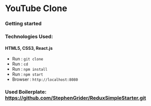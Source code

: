 # YouTube Clone
### **Getting started**
### Technologies Used: 
#### HTML5, CSS3, React.js
 - Run  :  `git clone `
 - Run  :  `cd `
 - Run  :  `npm install`
 - Run  :  `npm start`
 - Browser :  `http://localhost:8080`
 
 ### Used Boilerplate: https://github.com/StephenGrider/ReduxSimpleStarter.git
  